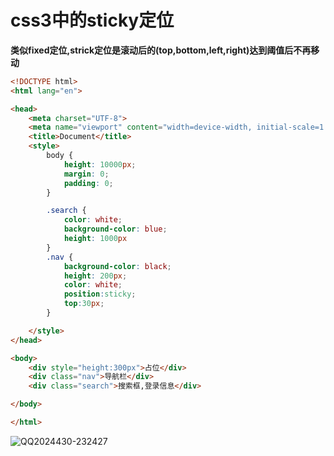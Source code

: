 # css3中的sticky定位

**类似fixed定位,strick定位是滚动后的(top,bottom,left,right)达到阈值后不再移动**



```html
<!DOCTYPE html>
<html lang="en">

<head>
    <meta charset="UTF-8">
    <meta name="viewport" content="width=device-width, initial-scale=1.0">
    <title>Document</title>
    <style>
        body {
            height: 10000px;
            margin: 0;
            padding: 0;
        }

        .search {    
            color: white;
            background-color: blue;
            height: 1000px
        }
        .nav {
            background-color: black;
            height: 200px;
            color: white;
            position:sticky;
            top:30px;
        }

    </style>
</head>

<body>
    <div style="height:300px">占位</div>
    <div class="nav">导航栏</div>
    <div class="search">搜索框,登录信息</div>

</body>

</html>
```



![QQ2024430-232427](https://gitee.com/pan-zhi_jian/cloud-imgs/raw/master/img/QQ2024430-232427.gif)